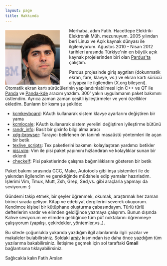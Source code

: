 ```yaml
---
layout: page
title: Hakkımda
---
```


<img src="/images/ftharsln.png" align="left" style="margin-right:30px; margin-top:7px;"> Merhaba, adım Fatih.  Hacettepe Elektrik-Elektronik Müh. mezunuyum. 2005 yılından beri Linux ve Açık kaynak dünyası ile ilgileniyorum. Ağustos 2010 - Nisan 2012 tarihleri arasında  Türkiye'nin en büyük açık kaynak projelerinden biri olan [Pardus'ta](http://www.pardus.org.tr/) çalıştım.

Pardus projesinde giriş aygıtları (dokunmatik ekran, fare, klavye, vs.) ve ekran kartı sürücü altyapısı ile ilgilendim (X.org bileşeni). Otomatik ekran kartı sürücülerinin yapılandırılabilmesi için C++ ve QT ile [Panda](http://svn.pardus.org.tr/uludag/trunk/panda/) ve [Panda-kde](http://svn.pardus.org.tr/uludag/trunk/kde/panda-kde/) aracını yazdım. 300' yakın uygulamanın paket bakımını üstlendim. Ayrıca zaman zaman çeşitli iyileştirmeler ve yeni özellikler ekledim. Bunların bir kısmı şu şekilde:

* [kcmkeyboard](http://svn.pardus.org.tr/uludag/trunk/playground/fatih.arslan/kauth_kcmkeyboard/): KAuth kullanarak sistem klavye ayarlarını değiştiren bir yama
* [kcmlocale](http://svn.pardus.org.tr/uludag/trunk/playground/fatih.arslan/kcmlocale/): KAuth kullanarak sistem yerelini değiştiren iyileştirme bütünü
* [randr_info](http://svn.pardus.org.tr/uludag/trunk/playground/fatih.arslan/randr_info/): Basit bir glxinfo bilgi alma aracı
* [xdg-browser](http://svn.pardus.org.tr/uludag/trunk/playground/fatih.arslan/xdg-browser/): Tarayıcı belirlenen ön tanımlı masaüstü yöntemleri ile açan bir betik
* [texlive_scripts](http://svn.pardus.org.tr/uludag/trunk/scripts/tex/): Tex paketlerini bakımını kolaylaştıran yardımcı betikler
* [pisi.vim](https://github.com/farslan/pisi-vim): Vim ile pisi paket yapımını hızlandıran ve kolaylıklar sunan bir eklenti
* [checkelf](http://svn.pardus.org.tr/uludag/trunk/scripts/checkelf): Pisi paketlerinde çalışma bağımlılıklarını gösteren bir betik

Paket bakımı sırasında GCC, Make, Autotools gibi inşa sistemleri ile de yakından ilgilendim ve gerektiğinde müdahele edip yamalar hazırladım. İşlerimi Vim, Tmux, Mutt, Zsh, Grep, Sed,vs. gibi araçlarla yapmayı da seviyorum :) 

Gündemi takip etmek, bir şeyler öğrenmek, okumak, araştırmak her zaman birinci sırada geliyor. Kitap ve edebiyat dergilerini severek okuyorum. Kendimce kişisel bir kütüphane oluşturma çabasındayım. Türlü türlü defterlerim vardır ve elimden geldiğince yazmaya çalışırım. Bunun dışında Kahve seviyorum ve elimden geldiğince tüm püf noktalarını öğrenmeye çalışıyorum (yapılışı, çekirdekler, yöntemler,vs..).

Bu sitede çoğunlukla yukarıda yazdığım ilgil alanlarımla ilgili yazılar ve makaleler bulabilirsiniz. Soldaki [arşiv](http://blog.arsln.org/archives/) kısmından ise daha önce yazdığım tüm yazılarıma bakabilirsiniz. İletişime geçmek için sol taraftaki **Gmail** bağlantısına tıklayabilirsiniz.

Sağlıcakla kalın Fatih Arslan
